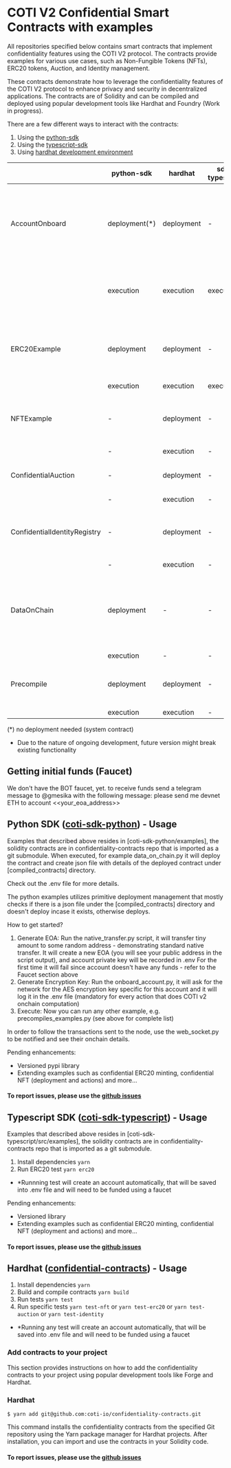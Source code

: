 # COTI V2 Confidential Smart Contracts with examples

All repositories specified below contains smart contracts that implement confidentiality features using the COTI V2 protocol. 
The contracts provide examples for various use cases, such as Non-Fungible Tokens (NFTs), ERC20 tokens, Auction, and Identity management.

These contracts demonstrate how to leverage the confidentiality features of the COTI V2 protocol to enhance privacy and security in decentralized applications.
The contracts are of Solidity and can be compiled and deployed using popular development tools like Hardhat and Foundry (Work in progress).

There are a few different ways to interact with the contracts:

1. Using the [python-sdk](https://github.com/coti-io/coti-sdk-python)
2. Using the [typescript-sdk](https://github.com/coti-io/coti-sdk-typescript)
3. Using [hardhat development environment](https://github.com/coti-io/confidentiality-contracts)

|                              | python-sdk    | hardhat    | sdk-typescript | Description                                                                    |
| ---------------------------- |---------------| ---------- | -------------- |--------------------------------------------------------------------------------|
| AccountOnboard               | deployment(*) | deployment | -              | Onboard a EOA account - During onboard network creates AES unique for that EOA |
|                              | execution     | execution  | execution      | which is used for decrypting values sent back from the network                 |
| ERC20Example                 | deployment    | deployment | -              | Confidential ERC20 - deploy and transfer encrypted amount of funds             |
|                              | execution     | execution  | execution      |                                                                                |
| NFTExample                   | -             | deployment | -              | Confidential NFT example - saving encrypted data                               |
|                              | -             | execution  | -              |                                                                                |
| ConfidentialAuction          | -             | deployment | -              | Confidential auction - encrypted bid amount                                    |
|                              | -             | execution  | -              |                                                                                |
| ConfidentialIdentityRegistry | -             | deployment | -              | Confidential Identity Registry - Encrypted identity data                       |
|                              | -             | execution  | -              |                                                                                |
| DataOnChain                  | deployment    | -          | -              | Basic encryption and decryption - Good place to start explorining network      |
|                              | execution     | -          | -              | capabilties                                                                    |
| Precompile                   | deployment    | deployment | -              | Thorough examples of the precompile functionality                              |
|                              | execution     | execution  | -              |                                                                                |

(*) no deployment needed (system contract)
 * Due to the nature of ongoing development, future version might break existing functionality  

## Getting initial funds (Faucet)

We don't have the BOT faucet, yet. to receive funds send a telegram message to @gmesika with the following message: please send me devnet ETH to account <<your_eoa_address>>

## Python SDK ([coti-sdk-python](https://github.com/coti-io/coti-sdk-python)) - Usage

Examples that described above resides in [coti-sdk-python/examples], the solidity contracts are in confidentiality-contracts repo that is imported as a git submodule.
When executed, for example data_on_chain.py it will deploy the contract and create json file with details of the deployed
contract under [compiled_contracts] directory.

Check out the .env file for more details.

The python examples utilizes primitive deployment management that mostly checks if there is a json file under the [compiled_contracts] directory
and doesn't deploy incase it exists, otherwise deploys.

How to get started?

1. Generate EOA: Run the native_transfer.py script, it will transfer tiny amount to some random address - demonstrating standard native transfer.
   It will create a new EOA (you will see your public address in the script output), and account private key will be recorded in .env
   For the first time it will fail since account doesn't have any funds - refer to the Faucet section above
2. Generate Encryption Key: Run the onboard_account.py, it will ask for the network for the AES encryption key specific for this account and
   it will log it in the .env file (mandatory for every action that does COTI v2 onchain computation)
3. Execute: Now you can run any other example, e.g. precompiles_examples.py (see above for complete list) 

In order to follow the transactions sent to the node, use the web_socket.py to be notified and see their onchain details.

Pending enhancements: 
* Versioned pypi library
* Extending examples such as confidential ERC20 minting, confidential NFT (deployment and actions) and more...

#### To report issues, please use the [github issues](https://github.com/coti-io/coti-sdk-python/issues)

## Typescript SDK ([coti-sdk-typescript](https://github.com/coti-io/coti-sdk-typescript)) - Usage

Examples that described above resides in [coti-sdk-typescript/src/examples], the solidity contracts are in confidentiality-contracts repo that is imported as a git submodule.

1. Install dependencies `yarn`
2. Run ERC20 test `yarn erc20`

- \*Runnning test will create an account automatically, that will be saved into .env file and will need to be funded using a faucet

Pending enhancements: 
* Versioned library
* Extending examples such as confidential ERC20 minting, confidential NFT (deployment and actions) and more...

#### To report issues, please use the [github issues](https://github.com/coti-io/coti-sdk-typescript/issues)

## Hardhat ([confidential-contracts](https://github.com/coti-io/confidentiality-contracts)) - Usage

1. Install dependencies `yarn`
2. Build and compile contracts `yarn build`
3. Run tests `yarn test`
4. Run specific tests `yarn test-nft` or `yarn test-erc20` or `yarn test-auction` or `yarn test-identity`

- \*Running any test will create an account automatically, that will be saved into .env file and will need to be funded using a faucet

### Add contracts to your project

This section provides instructions on how to add the confidentiality contracts to your project using popular development tools like Forge and Hardhat.

### Hardhat

```shell
$ yarn add git@github.com:coti-io/confidentiality-contracts.git
```

This command installs the confidentiality contracts from the specified Git repository using the Yarn package manager for Hardhat projects. After installation, you can import and use the contracts in your Solidity code.

#### To report issues, please use the [github issues](https://github.com/coti-io/confidentiality-contracts/issues)